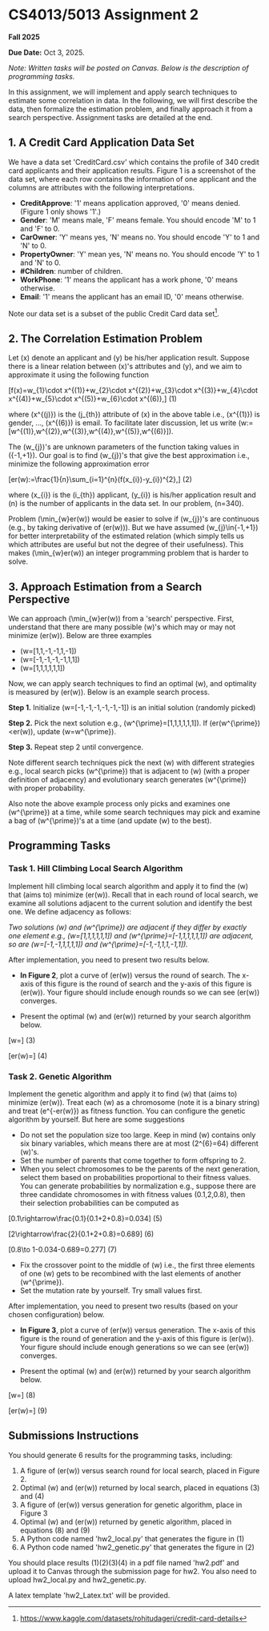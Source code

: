 # CS4013/5013 Assignment 2

**Fall 2025**

**Due Date:** Oct 3, 2025.

*Note: Written tasks will be posted on Canvas. Below is the description of programming tasks.*

In this assignment, we will implement and apply search techniques to estimate some correlation in data. In the following, we will first describe the data, then formalize the estimation problem, and finally approach it from a search perspective. Assignment tasks are detailed at the end.

## 1. A Credit Card Application Data Set

We have a data set 'CreditCard.csv' which contains the profile of 340 credit card applicants and their application results. Figure 1 is a screenshot of the data set, where each row contains the information of one applicant and the columns are attributes with the following interpretations.

- **CreditApprove**: '1' means application approved, '0' means denied. (Figure 1 only shows '1'.)
- **Gender**: 'M' means male, 'F' means female. You should encode 'M' to 1 and 'F' to 0.
- **CarOwner**: 'Y' means yes, 'N' means no. You should encode 'Y' to 1 and 'N' to 0.
- **PropertyOwner**: 'Y' mean yes, 'N' means no. You should encode 'Y' to 1 and 'N' to 0.
- **#Children**: number of children.
- **WorkPhone**: '1' means the applicant has a work phone, '0' means otherwise.
- **Email**: '1' means the applicant has an email ID, '0' means otherwise.

Note our data set is a subset of the public Credit Card data set[^1].

[^1]: https://www.kaggle.com/datasets/rohitudageri/credit-card-details

## 2. The Correlation Estimation Problem

Let \(x\) denote an applicant and \(y\) be his/her application result. Suppose there is a linear relation between \(x\)'s attributes and \(y\), and we aim to approximate it using the following function

\[f(x)=w_{1}\cdot x^{(1)}+w_{2}\cdot x^{(2)}+w_{3}\cdot x^{(3)}+w_{4}\cdot x^{(4)}+w_{5}\cdot x^{(5)}+w_{6}\cdot x^{(6)},\] 
(1)

where \(x^{(j)}\) is the \(j_{th}\) attribute of \(x\) in the above table i.e., \(x^{(1)}\) is gender, ..., \(x^{(6)}\) is email. To facilitate later discussion, let us write \(w:=[w^{(1)},w^{(2)},w^{(3)},w^{(4)},w^{(5)},w^{(6)}]\).

The \(w_{j}\)'s are unknown parameters of the function taking values in \(\{-1,+1\}\). Our goal is to find \(w_{j}\)'s that give the best approximation i.e., minimize the following approximation error

\[er(w):=\frac{1}{n}\sum_{i=1}^{n}(f(x_{i})-y_{i})^{2},\] 
(2)

where \(x_{i}\) is the \(i_{th}\) applicant, \(y_{i}\) is his/her application result and \(n\) is the number of applicants in the data set. In our problem, \(n=340\).

Problem \(\min_{w}er(w)\) would be easier to solve if \(w_{j}\)'s are continuous (e.g., by taking derivative of \(er(w)\)). But we have assumed \(w_{j}\in\{-1,+1\}\) for better interpretability of the estimated relation (which simply tells us which attributes are useful but not the degree of their usefulness). This makes \(\min_{w}er(w)\) an integer programming problem that is harder to solve.

## 3. Approach Estimation from a Search Perspective

We can approach \(\min_{w}er(w)\) from a 'search' perspective. First, understand that there are many possible \(w\)'s which may or may not minimize \(er(w)\). Below are three examples

- \(w=[1,1,-1,-1,1,-1]\)
- \(w=[-1,-1,-1,-1,1,1]\)  
- \(w=[1,1,1,1,1,1]\)

Now, we can apply search techniques to find an optimal \(w\), and optimality is measured by \(er(w)\). Below is an example search process.

**Step 1.** Initialize \(w=[-1,-1,-1,-1,-1,-1]\) is an initial solution (randomly picked)

**Step 2.** Pick the next solution e.g., \(w^{\prime}=[1,1,1,1,1,1]\). If \(er(w^{\prime})<er(w)\), update \(w=w^{\prime}\).

**Step 3.** Repeat step 2 until convergence.

Note different search techniques pick the next \(w\) with different strategies e.g., local search picks \(w^{\prime}\) that is adjacent to \(w\) (with a proper definition of adjacency) and evolutionary search generates \(w^{\prime}\) with proper probability.

Also note the above example process only picks and examines one \(w^{\prime}\) at a time, while some search techniques may pick and examine a bag of \(w^{\prime}\)'s at a time (and update \(w\) to the best).

## Programming Tasks

### Task 1. Hill Climbing Local Search Algorithm

Implement hill climbing local search algorithm and apply it to find the \(w\) that (aims to) minimize \(er(w)\). Recall that in each round of local search, we examine all solutions adjacent to the current solution and identify the best one. We define adjacency as follows:

*Two solutions \(w\) and \(w^{\prime}\) are adjacent if they differ by exactly one element e.g., \(w=[1,1,1,1,1,1]\) and \(w^{\prime}=[-1,1,1,1,1,1]\) are adjacent, so are \(w=[-1,-1,1,1,1,1]\) and \(w^{\prime}=[-1,-1,1,1,-1,1]\).*

After implementation, you need to present two results below.

- **In Figure 2**, plot a curve of \(er(w)\) versus the round of search. The x-axis of this figure is the round of search and the y-axis of this figure is \(er(w)\). Your figure should include enough rounds so we can see \(er(w)\) converges.

- Present the optimal \(w\) and \(er(w)\) returned by your search algorithm below.

\[w=\] 
(3)

\[er(w)=\] 
(4)

### Task 2. Genetic Algorithm

Implement the genetic algorithm and apply it to find \(w\) that (aims to) minimize \(er(w)\). Treat each \(w\) as a chromosome (note it is a binary string) and treat \(e^{-er(w)}\) as fitness function. You can configure the genetic algorithm by yourself. But here are some suggestions

- Do not set the population size too large. Keep in mind \(w\) contains only six binary variables, which means there are at most \(2^{6}=64\) different \(w\)'s.
- Set the number of parents that come together to form offspring to 2.
- When you select chromosomes to be the parents of the next generation, select them based on probabilities proportional to their fitness values. You can generate probabilities by normalization e.g., suppose there are three candidate chromosomes in with fitness values \(0.1,2,0.8\), then their selection probabilities can be computed as

\[0.1\rightarrow\frac{0.1}{0.1+2+0.8}=0.034\] 
(5)

\[2\rightarrow\frac{2}{0.1+2+0.8}=0.689\] 
(6)

\[0.8\to 1-0.034-0.689=0.277\] 
(7)

- Fix the crossover point to the middle of \(w\) i.e., the first three elements of one \(w\) gets to be recombined with the last elements of another \(w^{\prime}\).
- Set the mutation rate by yourself. Try small values first.

After implementation, you need to present two results (based on your chosen configuration) below.

- **In Figure 3**, plot a curve of \(er(w)\) versus generation. The x-axis of this figure is the round of generation and the y-axis of this figure is \(er(w)\). Your figure should include enough generations so we can see \(er(w)\) converges.

- Present the optimal \(w\) and \(er(w)\) returned by your search algorithm below.

\[w=\] 
(8)

\[er(w)=\] 
(9)

## Submissions Instructions

You should generate 6 results for the programming tasks, including:

1. A figure of \(er(w)\) versus search round for local search, placed in Figure 2.
2. Optimal \(w\) and \(er(w)\) returned by local search, placed in equations (3) and (4)
3. A figure of \(er(w)\) versus generation for genetic algorithm, place in Figure 3
4. Optimal \(w\) and \(er(w)\) returned by genetic algorithm, placed in equations (8) and (9)
5. A Python code named 'hw2_local.py' that generates the figure in (1)
6. A Python code named 'hw2_genetic.py' that generates the figure in (2)

You should place results (1)(2)(3)(4) in a pdf file named 'hw2.pdf' and upload it to Canvas through the submission page for hw2. You also need to upload hw2_local.py and hw2_genetic.py.

A latex template 'hw2_Latex.txt' will be provided.